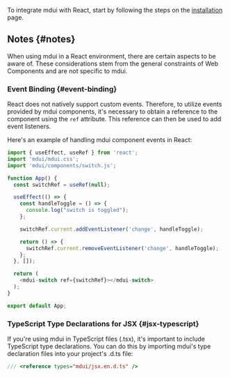 To integrate mdui with React, start by following the steps on the [installation](/en/docs/2/getting-started/installation#npm) page.

## Notes {#notes}

When using mdui in a React environment, there are certain aspects to be aware of. These considerations stem from the general constraints of Web Components and are not specific to mdui.

### Event Binding {#event-binding}

React does not natively support custom events. Therefore, to utilize events provided by mdui components, it's necessary to obtain a reference to the component using the `ref` attribute. This reference can then be used to add event listeners.

Here's an example of handling mdui component events in React:

```js
import { useEffect, useRef } from 'react';
import 'mdui/mdui.css';
import 'mdui/components/switch.js';

function App() {
  const switchRef = useRef(null);

  useEffect(() => {
    const handleToggle = () => {
      console.log("switch is toggled");
    };

    switchRef.current.addEventListener('change', handleToggle);

    return () => {
      switchRef.current.removeEventListener('change', handleToggle);
    };
  }, []);

  return (
    <mdui-switch ref={switchRef}></mdui-switch>
  );
}

export default App;
```

### TypeScript Type Declarations for JSX {#jsx-typescript}

If you're using mdui in TypeScript files (.tsx), it's important to include TypeScript type declarations. You can do this by importing mdui's type declaration files into your project's .d.ts file:

```ts
/// <reference types="mdui/jsx.en.d.ts" />
```
